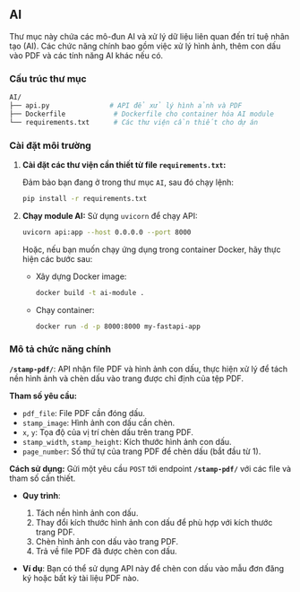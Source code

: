 ## AI

Thư mục này chứa các mô-đun AI và xử lý dữ liệu liên quan đến trí tuệ nhân tạo (AI). Các chức năng chính bao gồm việc xử lý hình ảnh, thêm con dấu vào PDF và các tính năng AI khác nếu có.


### Cấu trúc thư mục
```bash
AI/
├── api.py               # API để xử lý hình ảnh và PDF
├── Dockerfile            # Dockerfile cho container hóa AI module
└── requirements.txt      # Các thư viện cần thiết cho dự án
```

### Cài đặt môi trường

1. **Cài đặt các thư viện cần thiết từ file `requirements.txt`:**

    Đảm bảo bạn đang ở trong thư mục `AI`, sau đó chạy lệnh:
    ```bash
    pip install -r requirements.txt
    ```
2. **Chạy module AI:**
    Sử dụng `uvicorn` để chạy API:
    ```bash
    uvicorn api:app --host 0.0.0.0 --port 8000
    ```
    Hoặc, nếu bạn muốn chạy ứng dụng trong container Docker, hãy thực hiện các bước sau:
    - Xây dựng Docker image:
        ```bash
        docker build -t ai-module .
        ```
    - Chạy container:
        ```bash
        docker run -d -p 8000:8000 my-fastapi-app
        ```

### Mô tả chức năng chính

**`/stamp-pdf/`**: API nhận file PDF và hình ảnh con dấu, thực hiện xử lý để tách nền hình ảnh và chèn dấu vào trang được chỉ định của tệp PDF.

**Tham số yêu cầu:**
- `pdf_file`: File PDF cần đóng dấu.
- `stamp_image`: Hình ảnh con dấu cần chèn.
- `x`, `y`: Tọa độ của vị trí chèn dấu trên trang PDF.
- `stamp_width`, `stamp_height`: Kích thước hình ảnh con dấu.
- `page_number`: Số thứ tự của trang PDF để chèn dấu (bắt đầu từ 1).

**Cách sử dụng:**
Gửi một yêu cầu `POST` tới endpoint **`/stamp-pdf/`** với các file và tham số cần thiết.


- **Quy trình**:
  1. Tách nền hình ảnh con dấu.
  2. Thay đổi kích thước hình ảnh con dấu để phù hợp với kích thước trang PDF.
  3. Chèn hình ảnh con dấu vào trang PDF.
  4. Trả về file PDF đã được chèn con dấu.

- **Ví dụ**:
  Bạn có thể sử dụng API này để chèn con dấu vào mẫu đơn đăng ký hoặc bất kỳ tài liệu PDF nào.

